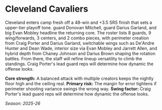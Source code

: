 # Cleveland Cavaliers

Cleveland enters camp fresh off a 48-win and +3.5 SRS finish that sets a upper-tier playoff tone. guard Donovan Mitchell, guard Darius Garland, and big Evan Mobley headline the returning core.
The roster lists 8 guards, 9 wing/forwards, 3 centers, and 2 combo pieces, with perimeter creation from Craig Porter and Darius Garland, switchable wings such as De'Andre Hunter and Dean Wade, interior size via Evan Mobley and Jarrett Allen, and hybrid depth from Chaney Johnson and Darius Brown shaping the rotation battles.
From there, the staff will refine lineup versatility to climb the standings. Craig Porter's lead guard reps will determine how dynamic the offense looks.

**Core strength:** A balanced attack with multiple creators keeps the nightly floor high and the ceiling real.
**Primary risk:** The margin for error tightens if perimeter shooting variance swings the wrong way.
**Swing factor:** Craig Porter's lead guard reps will determine how dynamic the offense looks.

_Season: 2025-26_
